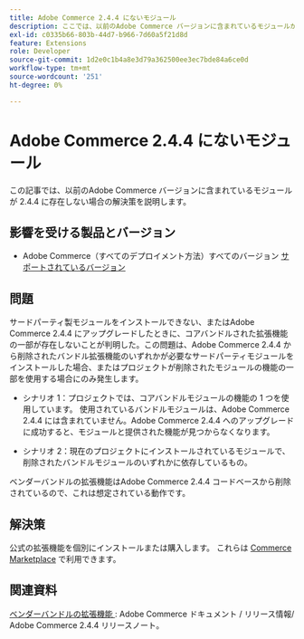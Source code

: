 ```yaml
---
title: Adobe Commerce 2.4.4 にないモジュール
description: ここでは、以前のAdobe Commerce バージョンに含まれているモジュールが 2.4.4 に存在しない場合の問題の解決策について説明します。
exl-id: c0335b66-803b-44d7-b966-7d60a5f21d8d
feature: Extensions
role: Developer
source-git-commit: 1d2e0c1b4a8e3d79a362500ee3ec7bde84a6ce0d
workflow-type: tm+mt
source-wordcount: '251'
ht-degree: 0%

---
```


# Adobe Commerce 2.4.4 にないモジュール

この記事では、以前のAdobe Commerce バージョンに含まれているモジュールが 2.4.4 に存在しない場合の解決策を説明します。

## 影響を受ける製品とバージョン

* Adobe Commerce（すべてのデプロイメント方法）すべてのバージョン [ サポートされているバージョン ](https://www.adobe.com/content/dam/cc/en/legal/terms/enterprise/pdfs/Adobe-Commerce-Software-Lifecycle-Policy.pdf)

## 問題

サードパーティ製モジュールをインストールできない、またはAdobe Commerce 2.4.4 にアップグレードしたときに、コアバンドルされた拡張機能の一部が存在しないことが判明した。この問題は、Adobe Commerce 2.4.4 から削除されたバンドル拡張機能のいずれかが必要なサードパーティモジュールをインストールした場合、またはプロジェクトが削除されたモジュールの機能の一部を使用する場合にのみ発生します。

* シナリオ 1：プロジェクトでは、コアバンドルモジュールの機能の 1 つを使用しています。 使用されているバンドルモジュールは、Adobe Commerce 2.4.4 には含まれていません。Adobe Commerce 2.4.4 へのアップグレードに成功すると、モジュールと提供された機能が見つからなくなります。

* シナリオ 2：現在のプロジェクトにインストールされているモジュールで、削除されたバンドルモジュールのいずれかに依存しているもの。

ベンダーバンドルの拡張機能はAdobe Commerce 2.4.4 コードベースから削除されているので、これは想定されている動作です。

## 解決策

公式の拡張機能を個別にインストールまたは購入します。 これらは [Commerce Marketplace](https://marketplace.magento.com/extensions.html) で利用できます。

## 関連資料

[ ベンダーバンドルの拡張機能 ](https://experienceleague.adobe.com/docs/commerce-operations/release/notes/adobe-commerce/2-4-4.html?#vendor-bundled-extensions): Adobe Commerce ドキュメント / リリース情報/ Adobe Commerce 2.4.4 リリースノート。

